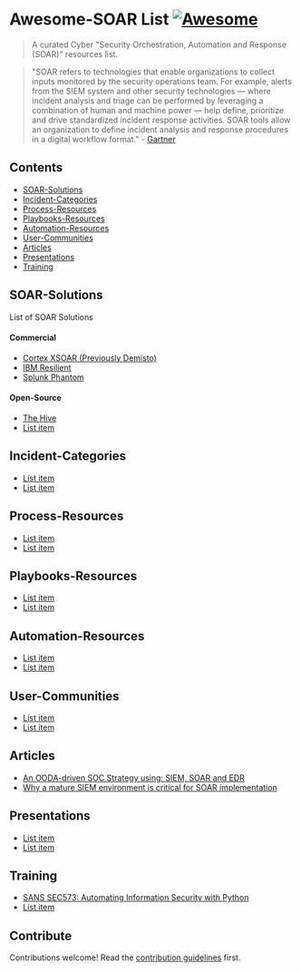 # Awesome-SOAR List [![Awesome](https://awesome.re/badge.svg)](https://awesome.re)

> A curated Cyber "Security Orchestration, Automation and Response (SOAR)" resources list.

>"SOAR refers to technologies that enable organizations to collect inputs monitored by the security operations team. For example, alerts from the SIEM system and other security technologies — where incident analysis and triage can be performed by leveraging a combination of human and machine power — help define, prioritize and drive standardized incident response activities. SOAR tools allow an organization to define incident analysis and response procedures in a digital workflow format." - [Gartner](https://www.gartner.com/en/information-technology/glossary/security-orchestration-automation-response-soar)


## Contents

- [SOAR-Solutions](SOAR-Solutions)
- [Incident-Categories](Incident-Categories)
- [Process-Resources](#Process-Resources)
- [Playbooks-Resources](#Playbooks-Resources)
- [Automation-Resources](#Automation-Resources)
- [User-Communities](#User-Communities)
- [Articles](#Articles)
- [Presentations](#Presentations)
- [Training](#Training)

## SOAR-Solutions

List of SOAR Solutions

#### Commercial
- [Cortex XSOAR (Previously Demisto)](https://www.demisto.com/)
- [IBM Resilient](https://www.ibm.com/my-en/marketplace/resilient-soar-platform)
- [Splunk Phantom](https://www.splunk.com/en_us/software/splunk-security-orchestration-and-automation.html)

#### Open-Source

- [The Hive](https://thehive-project.org)
- [List item](http://example.com)

## Incident-Categories

- [List item](http://example.com)
- [List item](http://example.com)

## Process-Resources

- [List item](http://example.com)
- [List item](http://example.com)

## Playbooks-Resources

- [List item](http://example.com)
- [List item](http://example.com)

## Automation-Resources

- [List item](http://example.com)
- [List item](http://example.com)

## User-Communities

- [List item](http://example.com)
- [List item](http://example.com)

## Articles

- [An OODA-driven SOC Strategy using: SIEM, SOAR and EDR](http://correlatedsecurity.com/an-ooda-driven-soc-strategy-using-siem-soar-edr/)
- [Why a mature SIEM environment is critical for SOAR implementation](http://correlatedsecurity.com/soar-critical-success-factors/)

## Presentations

- [List item](http://example.com)
- [List item](http://example.com)

## Training

- [SANS SEC573: Automating Information Security with Python](https://www.sans.org/course/automating-information-security-with-python)
- [List item](http://example.com)

## Contribute

Contributions welcome! Read the [contribution guidelines](contributing.md) first.
